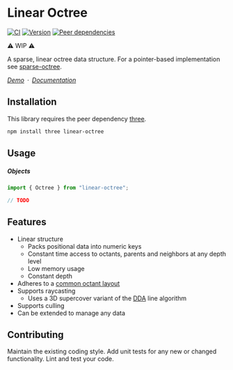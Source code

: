 # Linear Octree

[![CI](https://github.com/vanruesc/linear-octree/actions/workflows/ci.yml/badge.svg)](https://github.com/vanruesc/linear-octree/actions/workflows/ci.yml)
[![Version](https://badgen.net/npm/v/linear-octree?color=green)](https://www.npmjs.com/package/linear-octree)
[![Peer dependencies](https://badgen.net/david/peer/vanruesc/linear-octree)](https://david-dm.org/vanruesc/linear-octree?type=peer)

:warning: WIP :warning:

A sparse, linear octree data structure. For a pointer-based implementation see [sparse-octree](https://github.com/vanruesc/sparse-octree).

*[Demo](https://vanruesc.github.io/linear-octree/public/demo)&ensp;&middot;&ensp;[Documentation](https://vanruesc.github.io/linear-octree/public/docs)*


## Installation

This library requires the peer dependency [three](https://github.com/mrdoob/three.js/).

```sh
npm install three linear-octree
``` 


## Usage

##### Objects

```js
import { Octree } from "linear-octree";

// TODO
```


## Features

- Linear structure
  - Packs positional data into numeric keys
  - Constant time access to octants, parents and neighbors at any depth level
  - Low memory usage
  - Constant depth
- Adheres to a [common octant layout](http://vanruesc.github.io/sparse-octree/public/docs/variable/index.html#static-variable-layout)
- Supports raycasting
  - Uses a 3D supercover variant of the [DDA](https://en.wikipedia.org/wiki/Digital_differential_analyzer_(graphics_algorithm)) line algorithm
- Supports culling
- Can be extended to manage any data


## Contributing

Maintain the existing coding style. Add unit tests for any new or changed functionality. Lint and test your code.
